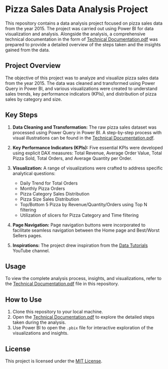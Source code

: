 # Pizza Sales Data Analysis Project

This repository contains a data analysis project focused on pizza sales data from the year 2015. The project was carried out using Power BI for data visualization and analysis. Alongside the analysis, a comprehensive technical documentation in the form of [Technical Documentation.pdf](Technical%20Documentation.pdf) was prepared to provide a detailed overview of the steps taken and the insights gained from the data.

## Project Overview

The objective of this project was to analyze and visualize pizza sales data from the year 2015. The data was cleaned and transformed using Power Query in Power BI, and various visualizations were created to understand sales trends, key performance indicators (KPIs), and distribution of pizza sales by category and size.

## Key Steps

1. **Data Cleaning and Transformation:** The raw pizza sales dataset was processed using Power Query in Power BI. A step-by-step process with visual illustrations can be found in the [Technical Documentation.pdf](Technical%20Documentation.pdf).

2. **Key Performance Indicators (KPIs):** Five essential KPIs were developed using explicit DAX measures: Total Revenue, Average Order Value, Total Pizza Sold, Total Orders, and Average Quantity per Order.

3. **Visualization:** A range of visualizations were crafted to address specific analytical questions:
   - Daily Trend for Total Orders
   - Monthly Pizza Orders
   - Pizza Category Sales Distribution
   - Pizza Size Sales Distribution
   - Top/Bottom 5 Pizza by Revenue/Quantity/Orders using Top N filtering
   - Utilization of slicers for Pizza Category and Time filtering

4. **Page Navigation:** Page navigation buttons were incorporated to facilitate seamless navigation between the Home page and Best/Worst Sellers pages.

5. **Inspirations:** The project drew inspiration from the [Data Tutorials]([link-to-channel](https://www.youtube.com/@datatutorials1)) YouTube channel.

## Usage

To view the complete analysis process, insights, and visualizations, refer to the [Technical Documentation.pdf](Technical%20Documentation.pdf) file in this repository.

## How to Use

1. Clone this repository to your local machine.
2. Open the [Technical Documentation.pdf](Technical%20Documentation.pdf) to explore the detailed steps taken during the analysis.
3. Use Power BI to open the `.pbix` file for interactive exploration of the visualizations and insights.

## License

This project is licensed under the [MIT License](LICENSE).
